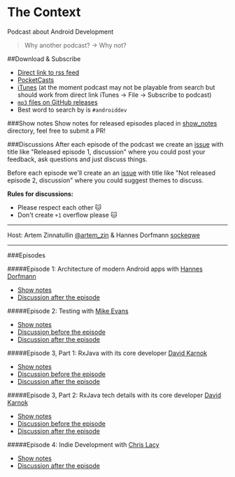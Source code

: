# The Context
Podcast about Android Development

>Why another podcast? -> Why not?

##Download & Subscribe

 - [Direct link to rss feed](https://raw.githubusercontent.com/artem-zinnatullin/TheContext-Podcast/master/feed.rss)
 - [PocketCasts](http://pca.st/hYck)
 - [iTunes](https://pcr.apple.com/id1081726814) (at the moment podcast may not be playable from search but should work from direct link iTunes -> File -> Subscribe to podcast)
 - [`mp3` files on GitHub releases](https://github.com/artem-zinnatullin/TheContext-Podcast/releases)
 - Best word to search by is `#androiddev`

###Show notes
Show notes for released episodes placed in [show_notes](show_notes/) directory, feel free to submit a PR!

###Discussions
After each episode of the podcast we create an [issue](https://github.com/artem-zinnatullin/TheContext-Podcast/issues) with title like "Released episode 1, discussion" where you could post your feedback, ask questions and just discuss things.

Before each episode we'll create an an [issue](https://github.com/artem-zinnatullin/TheContext-Podcast/issues) with title like "Not released episode 2, discussion" where you could suggest themes to discuss.

**Rules for discussions:**

* Please respect each other 🐱
* Don't create `+1` overflow please 🐱

---

Host: Artem Zinnatullin [@artem_zin](https://twitter.com/artem_zin) & Hannes Dorfmann [sockeqwe](https://twitter.com/sockeqwe)


---

###Episodes

#####Episode 1: Architecture of modern Android apps with [Hannes Dorfmann](https://twitter.com/sockeqwe)
 - [Show notes](https://github.com/artem-zinnatullin/TheContext-Podcast/blob/master/show_notes/Episode_1.md)
 - [Discussion after the episode](https://github.com/artem-zinnatullin/TheContext-Podcast/issues/1)

#####Episode 2: Testing with [Mike Evans](https://twitter.com/m_evans10)
 - [Show notes](https://github.com/artem-zinnatullin/TheContext-Podcast/blob/master/show_notes/Episode_2.md)
 - [Discussion before the episode](https://github.com/artem-zinnatullin/TheContext-Podcast/issues/15)
 - [Discussion after the episode](https://github.com/artem-zinnatullin/TheContext-Podcast/issues/17)

#####Episode 3, Part 1: RxJava with its core developer [David Karnok](https://twitter.com/akarnokd)
 - [Show notes](https://github.com/artem-zinnatullin/TheContext-Podcast/blob/master/show_notes/Episode_3_Part_1.md)
 - [Discussion before the episode](https://github.com/artem-zinnatullin/TheContext-Podcast/issues/24)
 - [Discussion after the episode](https://github.com/artem-zinnatullin/TheContext-Podcast/issues/25)

#####Episode 3, Part 2: RxJava tech details with its core developer [David Karnok](https://twitter.com/akarnokd)
 - [Show notes](https://github.com/artem-zinnatullin/TheContext-Podcast/blob/master/show_notes/Episode_3_Part_2.md)
 - [Discussion before the episode](https://github.com/artem-zinnatullin/TheContext-Podcast/issues/24)
 - [Discussion after the episode](https://github.com/artem-zinnatullin/TheContext-Podcast/issues/25)

 #####Episode 4: Indie Development with [Chris Lacy](https://twitter.com/chrismlacy)
  - [Show notes](https://github.com/artem-zinnatullin/TheContext-Podcast/blob/master/show_notes/Episode_4.md)
  - [Discussion after the episode](https://github.com/artem-zinnatullin/TheContext-Podcast/issues/36)
